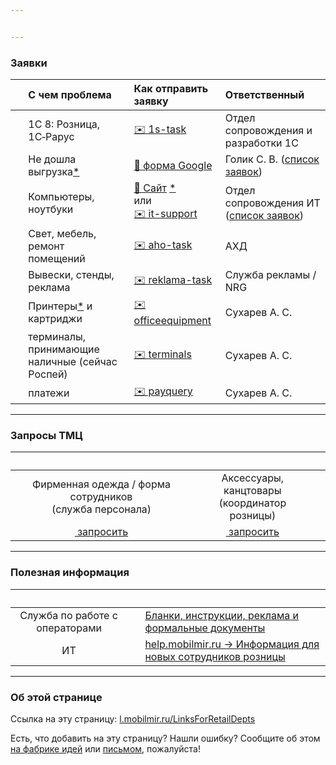 ```yaml
---


---
```


<h3 id="заявки">Заявки</h3>

<table>
<thead>
<tr>
<th align="center">&nbsp;</th>
<th align="left">С чем проблема</th>
<th align="left">Как отправить заявку</th>
<th align="left">Ответственный</th>
</tr>
</thead>
<tbody>
<tr>
<td align="center"><img src="https://it-mobilmir-ru.github.io/pic/1srozn8.png" alt=""></td>
<td align="left">1С 8: Розница, 1С‑Рарус</td>
<td align="left"><a href="mailto:support@1ccg26.freshdesk.com?body=%D0%A7%D1%82%D0%BE%D0%B1%D1%8B%20%D1%81%D1%8D%D0%BA%D0%BE%D0%BD%D0%BE%D0%BC%D0%B8%D1%82%D1%8C%20%D0%B2%D1%80%D0%B5%D0%BC%D1%8F,%20%D0%BF%D0%BE%D0%B6%D0%B0%D0%BB%D1%83%D0%B9%D1%81%D1%82%D0%B0,%20%D1%81%D1%80%D0%B0%D0%B7%D1%83%20%D1%83%D0%BA%D0%B0%D0%B7%D1%8B%D0%B2%D0%B0%D0%B9%D1%82%D0%B5%20%D0%B2%20%D0%B7%D0%B0%D1%8F%D0%B2%D0%BA%D0%B5%3A%20%0A%D0%92%20%D1%82%D0%B5%D0%BC%D0%B5%20%E2%80%93%20%D1%81%D1%83%D1%82%D1%8C%20%D0%BF%D1%80%D0%BE%D0%B1%D0%BB%D0%B5%D0%BC%D1%8B%0A%D0%92%20%D1%82%D0%B5%D0%BA%D1%81%D1%82%D0%B5%20%E2%80%93%20%E2%91%A0%20%D1%87%D1%82%D0%BE%20%D0%B2%D1%8B%20%D0%B4%D0%B5%D0%BB%D0%B0%D0%B5%D1%82%D0%B5,%20%E2%91%A1%20%D1%87%D1%82%D0%BE%20%D0%BF%D1%80%D0%BE%D0%B8%D1%81%D1%85%D0%BE%D0%B4%D0%B8%D1%82%20%D1%81%D0%B5%D0%B9%D1%87%D0%B0%D1%81,%20%D0%B8%20%E2%91%A2%20%D0%BA%D0%B0%D0%BA%20%D0%B4%D0%BE%D0%BB%D0%B6%D0%BD%D0%BE%20%D0%B1%D1%8B%D1%82%D1%8C%20%D0%BD%D0%BE%D1%80%D0%BC%D0%B0%D0%BB%D1%8C%D0%BD%D0%BE.%20%D0%95%D1%81%D0%BB%D0%B8%20%D0%BF%D1%80%D0%BE%D0%B1%D0%BB%D0%B5%D0%BC%D0%B0%20%D1%81%20%D0%B4%D0%BE%D0%BA%D1%83%D0%BC%D0%B5%D0%BD%D1%82%D0%BE%D0%BC%20-%20%D0%BE%D0%B1%D1%8F%D0%B7%D0%B0%D1%82%D0%B5%D0%BB%D1%8C%D0%BD%D0%BE%20%D1%83%D0%BA%D0%B0%D0%B7%D1%8B%D0%B2%D0%B0%D0%B9%D1%82%D0%B5%20%D0%BD%D0%BE%D0%BC%D0%B5%D1%80%20%D0%B8%20%D0%B4%D0%B0%D1%82%D1%83%20%D0%B4%D0%BE%D0%BA%D1%83%D0%BC%D0%B5%D0%BD%D1%82%D0%B0.">✉️ 1s-task</a></td>
<td align="left">Отдел сопровождения и разработки 1C</td>
</tr>
<tr>
<td align="center"><img src="http://i.imgur.com/okESUI7.png" alt=""></td>
<td align="left">Не дошла выгрузка<a href="http://l.mobilmir.ru/whatisrarusexchangefile" title="щёлкните, чтобы открыть страницу с описанием, что такое выгрузки">*</a></td>
<td align="left"><a href="https://docs.google.com/a/mobilmir.ru/forms/d/1PsN5CCNNvUWXdpURKXuiF_KN2TAMIoEiFBDvMRqzthw/viewform">📝 форма Google</a></td>
<td align="left">Голик С. В. (<a href="https://docs.google.com/spreadsheets/d/12xY7ch91QuJvBnxA3IWWWvQpDHwjpUU0UtlxHcROfY0/preview#gid=0" title="Список заявок с состояниями">список заявок</a>)</td>
</tr>
<tr>
<td align="center"><img src="https://cdn1.iconfinder.com/data/icons/gamedevtycoon-platforms/128/PC-2.png" alt=""></td>
<td align="left">Компьютеры, ноутбуки</td>
<td align="left"><a href="https://itmobilmirru.freshdesk.com/support/tickets/new" title="обратите внимание, после ввода темы справа появляются готовые решения">📝 Сайт</a> <a href="https://itmobilmirru.freshdesk.com/solution/articles/43000429747" title="Щёлкните, чтобы прочитать, как делать заявки, чтобы мы их разрешали быстрее">*</a><br>или<br><a href="mailto:support@itmobilmirru.freshdesk.com?subject=%D1%81%D1%83%D1%82%D1%8C%20%D0%BF%D1%80%D0%BE%D0%B1%D0%BB%D0%B5%D0%BC%D1%8B%20%D0%B8%20%D0%BD%D0%B0%D0%B7%D0%B2%D0%B0%D0%BD%D0%B8%D0%B5%20%D1%83%D1%81%D1%82%D1%80%D0%BE%D0%B9%D1%81%D1%82%D0%B2%D0%B0%20%D0%B8%D0%BB%D0%B8%20%D0%BF%D1%80%D0%BE%D0%B3%D1%80%D0%B0%D0%BC%D0%BC%D1%8B,%20%D0%B2%20%D0%BA%D0%BE%D1%82%D0%BE%D1%80%D0%BE%D0%B9%20%D0%BE%D0%BD%D0%B0%20%D0%B2%D0%BE%D0%B7%D0%BD%D0%B8%D0%BA%D0%B0%D0%B5%D1%82&amp;body=%D1%87%D1%82%D0%BE%20%D0%B2%D1%8B%20%D0%B4%D0%B5%D0%BB%D0%B0%D0%B5%D1%82%D0%B5,%20%D1%87%D1%82%D0%BE%20%D0%BF%D1%80%D0%BE%D0%B8%D1%81%D1%85%D0%BE%D0%B4%D0%B8%D1%82%20%D1%81%D0%B5%D0%B9%D1%87%D0%B0%D1%81,%20%D0%B8%20%D0%BA%D0%B0%D0%BA%20%D0%B4%D0%BE%D0%BB%D0%B6%D0%BD%D0%BE%20%D0%B1%D1%8B%D1%82%D1%8C,%20%D0%BA%D0%BE%D0%B3%D0%B4%D0%B0%20%D0%B2%D1%81%D1%91%20%D1%80%D0%B0%D0%B1%D0%BE%D1%82%D0%B0%D0%B5%D1%82%20%D0%BD%D0%BE%D1%80%D0%BC%D0%B0%D0%BB%D1%8C%D0%BD%D0%BE.%0A%0A%D0%9F%D1%80%D0%BE%D1%81%D0%B8%D0%BC%20%D0%BE%D0%BF%D0%B8%D1%81%D1%8B%D0%B2%D0%B0%D1%82%D1%8C%20%D1%82%D0%B0%D0%BA,%20%D1%87%D1%82%D0%BE%D0%B1%D1%8B%20%D0%BC%D0%BE%D0%B6%D0%BD%D0%BE%20%D0%B1%D1%8B%D0%BB%D0%BE%20%D0%BF%D1%80%D0%BE%D0%B2%D0%B5%D1%80%D0%B8%D1%82%D1%8C%20%D0%B1%D0%B5%D0%B7%20%D0%B4%D0%BE%D0%BF%D0%BE%D0%BB%D0%BD%D0%B8%D1%82%D0%B5%D0%BB%D1%8C%D0%BD%D1%8B%D1%85%20%D0%B2%D0%BE%D0%BF%D1%80%D0%BE%D1%81%D0%BE%D0%B2.%20%D0%A2%D0%B5%D0%BA%D1%81%D1%82%20%D1%88%D0%B0%D0%B1%D0%BB%D0%BE%D0%BD%D0%B0%20%D1%83%D0%B4%D0%B0%D0%BB%D0%B8%D1%82%D0%B5,%20%D0%BD%D0%B5%20%D0%BE%D1%81%D1%82%D0%B0%D0%B2%D0%BB%D1%8F%D0%B9%D1%82%D0%B5%20%D0%B2%20%D0%BF%D0%B8%D1%81%D1%8C%D0%BC%D0%B5." title="Эта ссылка содержит шаблон письма. Пожалуйста, прочитайте его но не оставляйте в письме!">✉️ it-support</a></td>
<td align="left">Отдел сопровождения ИТ (<a href="https://itmobilmirru.freshdesk.com/auth/google_login">список заявок</a>)</td>
</tr>
<tr>
<td align="center"><img src="http://i.imgur.com/6el4OmS.jpg?1" alt=""></td>
<td align="left">Свет, мебель, ремонт помещений</td>
<td align="left"><a href="mailto:aho-task_status-mobilmir-ru@googlegroups.com,mobilmir-aho-tasks.external_tasks.203632@reply.redbooth.com?subject=%D0%9D%D0%B0%D0%B7%D0%B2%D0%B0%D0%BD%D0%B8%D0%B5%20%D0%BE%D1%82%D0%B4%D0%B5%D0%BB%D0%B0:%20%D0%9F%D1%80%D0%B5%D0%B4%D0%BC%D0%B5%D1%82,%20%D0%BA%D0%BE%D1%82%D0%BE%D1%80%D1%8B%D0%B9%20%D0%BD%D0%B0%D0%B4%D0%BE%20%D0%BF%D0%BE%D1%87%D0%B8%D0%BD%D0%B8%D1%82%D1%8C,%20%D1%83%D1%81%D1%82%D0%B0%D0%BD%D0%BE%D0%B2%D0%B8%D1%82%D1%8C%20%D0%B8%20%D1%82.%D0%BF.&amp;body=%D0%9F%D0%BE%D0%B4%D1%80%D0%BE%D0%B1%D0%BD%D0%BE%D0%B5%20%D0%BE%D0%BF%D0%B8%D1%81%D0%B0%D0%BD%D0%B8%D0%B5%20%D0%BF%D1%80%D0%BE%D0%B1%D0%BB%D0%B5%D0%BC%D1%8B%20%D0%B8%D0%BB%D0%B8%20%D0%B7%D0%B0%D0%B4%D0%B0%D1%87%D0%B8">✉️ aho-task</a></td>
<td align="left">АХД</td>
</tr>
<tr>
<td align="center"><img src="http://i.imgur.com/P9NSAby.png?1" alt=""></td>
<td align="left">Вывески, стенды, реклама</td>
<td align="left"><a href="mailto:reklama-task_status-mobilmir-ru@googlegroups.com,rieklamnaia-ghruppa-nrg.external_tasks.1425702@reply.redbooth.com?subject=%D0%9D%D0%B0%D0%B7%D0%B2%D0%B0%D0%BD%D0%B8%D0%B5%20%D0%BE%D1%82%D0%B4%D0%B5%D0%BB%D0%B0:%20%D0%9A%D1%80%D0%B0%D1%82%D0%BA%D0%BE%20%D1%81%D1%83%D1%82%D1%8C&amp;body=%D0%9F%D0%BE%D0%B4%D1%80%D0%BE%D0%B1%D0%BD%D0%BE%D0%B5%20%D0%BE%D0%BF%D0%B8%D1%81%D0%B0%D0%BD%D0%B8%D0%B5%20%D0%BF%D1%80%D0%BE%D0%B1%D0%BB%D0%B5%D0%BC%D1%8B%20%D0%B8%D0%BB%D0%B8%20%D0%B7%D0%B0%D0%B4%D0%B0%D1%87%D0%B8">✉️ reklama-task</a></td>
<td align="left">Служба рекламы / NRG</td>
</tr>
<tr>
<td align="center"><img src="http://i.imgur.com/HklVFwB.png" alt=""></td>
<td align="left">Принтеры<a href="https://itmobilmirru.freshdesk.com/solution/articles/43000429755" title="насчёт принтеров – не всегда; щелкните, чтобы узнать подробности">*</a> и картриджи</td>
<td align="left"><a href="mailto:diverse@mobilmir.ru,evgenij.vishnevskij@mobilmir.ru,helpdesk@status.mobilmir.ru,maksim.vinokurov@mobilmir.ru">✉️ officeequipment</a></td>
<td align="left">Сухарев А. С.</td>
</tr>
<tr>
<td align="center"><img src="http://i.imgur.com/ChuuGD0.png" alt=""></td>
<td align="left">терминалы, принимающие наличные (сейчас Роспей)</td>
<td align="left"><a href="mailto:diverse@mobilmir.ru,helpdesk@status.mobilmir.ru,maksim.vinokurov@mobilmir.ru">✉️ terminals</a></td>
<td align="left">Сухарев А. С.</td>
</tr>
<tr>
<td align="center"><img src="http://i.imgur.com/ta1wmgb.png" alt=""></td>
<td align="left">платежи</td>
<td align="left"><a href="mailto:diverse@mobilmir.ru,helpdesk@status.mobilmir.ru">✉️ payquery</a></td>
<td align="left">Сухарев А. С.</td>
</tr>
</tbody>
</table><hr>
<h3 id="запросы-тмц">Запросы ТМЦ</h3>

<table>
<thead>
<tr>
<th align="center">&nbsp;</th>
<th align="center">&nbsp;</th>
<th align="center">&nbsp;</th>
</tr>
</thead>
<tbody>
<tr>
<td align="center">Фирменная одежда / форма сотрудников<br>(служба персонала)</td>
<td align="center">Аксессуары, канцтовары<br>(координатор розницы)</td>
<td align="center"></td>
</tr>
<tr>
<td align="center"><a href="https://docs.google.com/a/mobilmir.ru/forms/d/e/1FAIpQLSc04h9SljTRCWkuEiDCoSouedWuk9Gbscd97CLqt8c6jQWQ5A/viewform"><img src="http://i.imgur.com/AR56YZI.png" alt=""> запросить</a></td>
<td align="center"><a href="https://docs.google.com/a/mobilmir.ru/spreadsheet/viewform?formkey=dHd4cmZPbUpGSDNIMlVFczY0MTJ0YVE6MQ"><img src="http://i.imgur.com/sAzaYLi.png" alt=""> запросить</a></td>
<td align="center"></td>
</tr>
</tbody>
</table><hr>
<h3 id="полезная-информация">Полезная информация</h3>

<table>
<thead>
<tr>
<th align="center">&nbsp;</th>
<th align="center">&nbsp;</th>
<th align="left">&nbsp;</th>
</tr>
</thead>
<tbody>
<tr>
<td align="center"><img src="http://i.imgur.com/EqtgZGh.png" alt=""><br>Служба по работе с операторами</td>
<td align="center"><a href="https://drive.google.com/a/mobilmir.ru/folderview?id=0B3v6tF6UW2aGYm9STkJYUWRnVTQ&amp;usp=sharing" title="Информация от службы по работе с операторами на диске Google"><img src="http://i.imgur.com/Z9PH8MI.png" alt=""></a></td>
<td align="left"><a href="https://drive.google.com/a/mobilmir.ru/folderview?id=0B3v6tF6UW2aGYm9STkJYUWRnVTQ&amp;usp=sharing" title="Информация от службы по работе с операторами на диске Google">Бланки, инструкции, реклама и формальные документы</a></td>
</tr>
<tr>
<td align="center"><img src="http://i.imgur.com/xdklML6.png" alt=""><br>ИТ</td>
<td align="center"><a href="https://sites.google.com/a/mobilmir.ru/help/rules/info-for-newbies-in-retaildepts" title="Информация для новых сотрудников розницы"><img src="https://www.google.com/images/icons/product/sites-16.ico" alt=""></a></td>
<td align="left"><a href="https://sites.google.com/a/mobilmir.ru/help/rules/info-for-newbies-in-retaildepts" title="Информация для новых сотрудников розницы">help.mobilmir.ru → Информация для новых сотрудников розницы</a></td>
</tr>
</tbody>
</table><hr>
<h3 id="об-этой-странице">Об этой странице</h3>
<p>Ссылка на эту страницу: <a href="http://l.mobilmir.ru/LinksForRetailDepts">l.mobilmir.ru/LinksForRetailDepts</a></p>
<p>Есть, что добавить на эту страницу? Нашли ошибку? Сообщите об этом <a href="http://i.mobilmir.ru/ideas/?PAGE_NAME=message&amp;FID=5&amp;TID=992&amp;MID=12984&amp;result=new" title="Фабрика идей">на фабрике идей</a> или <a href="mailto:anton.derbenev@mobilmir.ru?subject=%D0%97%D0%B0%D0%BA%D0%BB%D0%B0%D0%B4%D0%BA%D0%B8%20%D0%B4%D0%BB%D1%8F%20%D1%80%D0%BE%D0%B7%D0%BD%D0%B8%D1%86%D1%8B">письмом</a>, пожалуйста!</p>
<!-- Global site tag (gtag.js) - Google Analytics -->



